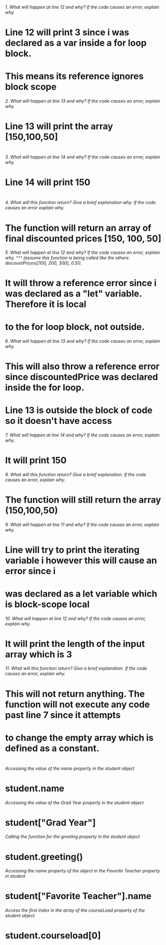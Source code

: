 ###### 1. What will happen at line 12 and why? If the code causes an error, explain why. 
#    Line 12 will print 3 since i was declared as a var inside a for loop block. 
#     This means its reference ignores block scope

###### 2. What will happen at line 13 and why? If the code causes an error, explain why. 
#    Line 13 will print the array [150,100,50]
# 

###### 3. What will happen at line 14 and why? If the code causes an error, explain why. 
#    Line 14 will print 150
# 

###### 4. What will this function return? Give a brief explanation why. If the code causes an error explain why.
#    The function will return an array of final discounted prices [150, 100, 50]

###### 5. What will happen at line 12 and why?  If the code causes an error, explain why. ^^^ (assume this function is being called like the others: discountPrices([100, 200, 300], 0.5)).
#    It will throw a reference error since i was declared as a "let" variable. Therefore it is local
#    to the for loop block, not outside.

###### 6. What will happen at line 13 and why? If the code causes an error, explain why. 
#    This will also throw a reference error since discountedPrice was declared inside the for loop. 
#    Line 13 is outside the block of code so it doesn't have access

###### 7. What will happen at line 14 and why? If the code causes an error, explain why. 
#    It will print 150

###### 8. What will this function return? Give a brief explanation. If the code causes an error, explain why. 
#    The function will still return the array (150,100,50)

###### 9. What will happen at line 11 and why? If the code causes an error, explain why. 
#    Line will try to print the iterating variable i however this will cause an error since i
#    was declared as a let variable which is block-scope local

###### 10. What will happen at line 12 and why? If the code causes an error, explain why.
#     It will print the length of the input array which is 3

###### 11. What will this function return? Give a brief explanation. If the code causes an error, explain why. 
#    This will not return anything. The function will not execute any code past line 7 since it attempts
#    to change the empty array which is defined as a constant.
#
###### Accessing the value of the name property in the student object
#      student.name

###### Accessing the value of the Grad Year property in the student object
#      student["Grad Year"]

###### Calling the function for the greeting property in the student object
#      student.greeting()

###### Accessing the name property of the object in the Favorite Teacher property in student
#      student["Favorite Teacher"].name

###### Access the first index in the array of the courseLoad property of the student object
#      student.courseload[0]

  

